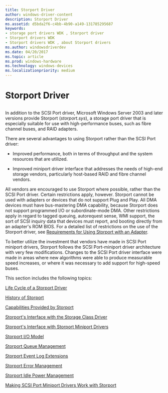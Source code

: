 ```yaml
---
title: Storport Driver
author: windows-driver-content
description: Storport Driver
ms.assetid: d5bda2f6-c4bb-4b90-a149-131785295687
keywords:
- storage port drivers WDK , Storport driver
- Storport drivers WDK
- Storport drivers WDK , about Storport drivers
ms.author: windowsdriverdev
ms.date: 04/20/2017
ms.topic: article
ms.prod: windows-hardware
ms.technology: windows-devices
ms.localizationpriority: medium
---
```


# Storport Driver


## <span id="ddk_storport_driver_kg"></span><span id="DDK_STORPORT_DRIVER_KG"></span>


In addition to the SCSI Port driver, Microsoft Windows Server 2003 and later versions provide Storport (*storport.sys*), a storage port driver that is especially suitable for use with high-performance buses, such as fibre channel buses, and RAID adapters.

There are several advantages to using Storport rather than the SCSI Port driver:

-   Improved performance, both in terms of throughput and the system resources that are utilized.

-   Improved miniport driver interface that addresses the needs of high-end storage vendors, particularly host-based RAID and fibre channel vendors.

All vendors are encouraged to use Storport where possible, rather than the SCSI Port driver. Certain restrictions apply, however. Storport cannot be used with adapters or devices that do not support Plug and Play. All DMA devices must have bus-mastering DMA capability, because Storport does not support programmed I/O or subordinate-mode DMA. Other restrictions apply in regard to tagged queuing, autorequest sense, WMI support, the sort of SCSI inquiry data that devices must report, and booting directly from an adapter's ROM BIOS. For a detailed list of restrictions on the use of the Storport driver, see [Requirements for Using Storport with an Adapter](requirements-for-using-storport-with-an-adapter.md).

To better utilize the investment that vendors have made in SCSI Port miniport drivers, Storport follows the SCSI Port-miniport driver architecture with very few modifications. Changes to the SCSI Port driver interface were made in areas where new algorithms were able to produce measurable speed increases, or where it was necessary to add support for high-speed buses.

This section includes the following topics:

[Life Cycle of a Storport Driver](life-cycle-of-a-storport-driver.md)

[History of Storport](history-of-storport.md)

[Capabilities Provided by Storport](capabilities-provided-by-storport.md)

[Storport's Interface with the Storage Class Driver](storport-s-interface-with-the-storage-class-driver.md)

[Storport's Interface with Storport Miniport Drivers](storport-s-interface-with-storport-miniport-drivers.md)

[Storport I/O Model](storport-i-o-model.md)

[Storport Queue Management](storport-queue-management.md)

[Storport Event Log Extensions](storport-event-log-extensions.md)

[Storport Error Management](storport-error-management.md)

[Storport Idle Power Management](storport-idle-power-management.md)

[Making SCSI Port Miniport Drivers Work with Storport](making-scsi-port-miniport-drivers-work-with-storport.md)

 

 




